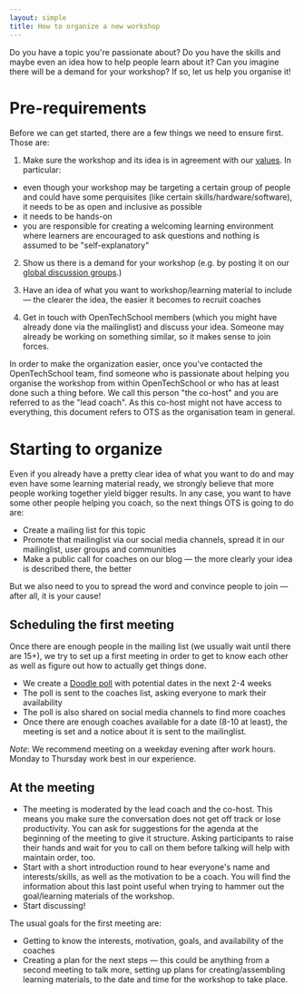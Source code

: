 ```yaml
---
layout: simple
title: How to organize a new workshop
---
```


Do you have a topic you're passionate about? Do you have the skills and maybe even an idea how to help people learn about it? Can you imagine there will be a demand for your workshop? If so, let us help you organise it!

# Pre-requirements
Before we can get started, there are a few things we need to ensure first. Those are:

 1. Make sure the workshop and its idea is in agreement with our [values](/about.html#core_values). In particular:
  * even though your workshop may be targeting a certain group of people and could have some perquisites (like certain skills/hardware/software), it needs to be as open and inclusive as possible
  * it needs to be hands-on
  * you are responsible for creating a welcoming learning environment where learners are encouraged to ask questions and nothing is assumed to be "self-explanatory"

 2. Show us there is a demand for your workshop (e.g. by posting it on our [global discussion groups](https://groups.google.com/a/opentechschool.org/forum/?fromgroups#!forum/discuss.global).)

 3. Have an idea of what you want to workshop/learning material to include &mdash; the clearer the idea, the easier it becomes to recruit coaches

 4. Get in touch with OpenTechSchool members (which you might have already done via the mailinglist) and discuss your idea. Someone may already be working on something similar, so it makes sense to join forces.

In order to make the organization easier, once you've contacted the OpenTechSchool team, find someone who is passionate about helping you organise the workshop from within OpenTechSchool or who has at least done such a thing before. We call this person "the co-host" and you are referred to as the "lead coach". As this co-host might not have access to everything, this document refers to OTS as the organisation team in general.

# Starting to organize

Even if you already have a pretty clear idea of what you want to do and may even have some learning material ready, we strongly believe that more people working together yield bigger results. In any case, you want to have some other people helping you coach, so the next things OTS is going to do are:

 * Create a mailing list for this topic
 * Promote that mailinglist via our social media channels, spread it in our mailinglist, user groups and communities
 * Make a public call for coaches on our blog &mdash; the more clearly your idea is described there, the better

But we also need to you to spread the word and convince people to join &mdash; after all, it is your cause!

## Scheduling the first meeting
Once there are enough people in the mailing list (we usually wait until there are 15+), we try to set up a first meeting in order to get to know each other as well as figure out how to actually get things done.

 * We create a [Doodle poll](http://www.doodle.com/) with potential dates in the next 2-4 weeks
 * The poll is sent to the coaches list, asking everyone to mark their availability
 * The poll is also shared on social media channels to find more coaches
 * Once there are enough coaches available for a date (8-10 at least), the meeting is set and a notice about it is sent to the mailinglist.

_Note_: We recommend meeting on a weekday evening after work hours. Monday to Thursday work best in our experience.

## At the meeting

 * The meeting is moderated by the lead coach and the co-host. This means you make sure the conversation does not get off track or lose productivity. You can ask for suggestions for the agenda at the beginning of the meeting to give it structure. Asking participants to raise their hands and wait for you to call on them before talking will help with maintain order, too.
 * Start with a short introduction round to hear everyone's name and interests/skills, as well as the motivation to be a coach. You will find the information about this last point useful when trying to hammer out the goal/learning materials of the workshop.
 * Start discussing!

The usual goals for the first meeting are:
 * Getting to know the interests, motivation, goals, and availability of the coaches
 * Creating a plan for the next steps &mdash; this could be anything from a second meeting to talk more, setting up plans for creating/assembling learning materials, to the date and time for the workshop to take place.
